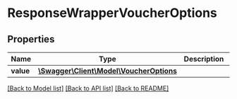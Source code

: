 # ResponseWrapperVoucherOptions

## Properties
Name | Type | Description | Notes
------------ | ------------- | ------------- | -------------
**value** | [**\Swagger\Client\Model\VoucherOptions**](VoucherOptions.md) |  | [optional] 

[[Back to Model list]](../../README.md#documentation-for-models) [[Back to API list]](../../README.md#documentation-for-api-endpoints) [[Back to README]](../../README.md)

